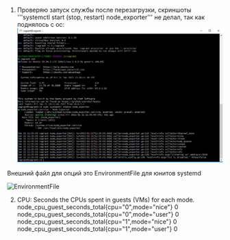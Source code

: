 1. Проверяю запуск службы после перезагрузки, скриншоты '''systemctl start (stop, restart) node_exporter''' не делал, так как поднялось с ос:  
![alt text](https://github.com/DSolokhin/devops-netology/blob/master/os2/nodw_exporter.JPG)  

Внешний файл для опций это EnvironmentFile для юнитов systemd 

![EnvironmentFile](https://user-images.githubusercontent.com/26553608/150527297-6b219ebf-384b-4fd2-8ab1-200224c7bfaa.JPG)  

2.  CPU: Seconds the CPUs spent in guests (VMs) for each mode.  
    node_cpu_guest_seconds_total{cpu="0",mode="nice"} 0  
    node_cpu_guest_seconds_total{cpu="0",mode="user"} 0  
    node_cpu_guest_seconds_total{cpu="1",mode="nice"} 0  
    node_cpu_guest_seconds_total{cpu="1",mode="user"} 0  
 



